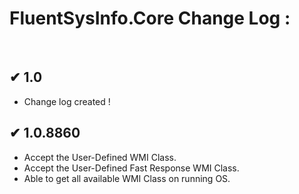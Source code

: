 # FluentSysInfo.Core Change Log :
</br>


## ✔ 1.0
  * Change log created !
	



## ✔ 1.0.8860
  * Accept the User-Defined WMI Class.
  * Accept the User-Defined Fast Response WMI Class.
  * Able to get all available WMI Class on running OS.
